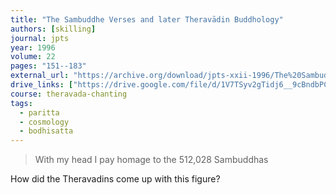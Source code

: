 ```yaml
---
title: "The Sambuddhe Verses and later Theravādin Buddhology"
authors: [skilling]
journal: jpts
year: 1996
volume: 22
pages: "151--183"
external_url: "https://archive.org/download/jpts-xxii-1996/The%20Sambuddhe%20Verses%20and%20Later%20Therava%CC%84din%20Buddhology%20-%20Peter%20Skilling_text.pdf"
drive_links: ["https://drive.google.com/file/d/1V7TSyv2gTidj6__9cBndbPCOYzrGuPrS/view?usp=drivesdk"]
course: theravada-chanting
tags:
  - paritta
  - cosmology
  - bodhisatta
---
```


> With my head I pay homage to the 512,028 Sambuddhas

How did the Theravadins come up with this figure?
